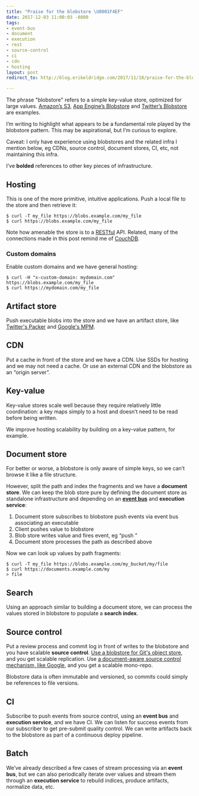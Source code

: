 ```yaml
---
title: "Praise for the blobstore \U0001F4EF"
date: 2017-12-03 11:00:03 -0800
tags:
- event-bus
- document
- execution
- rest
- source-control
- ci
- cdn
- hosting
layout: post
redirect_to: http://blog.erikeldridge.com/2017/11/18/praise-for-the-blobstore-%f0%9f%93%af/

---
```

The phrase "blobstore" refers to a simple key-value store, optimized for large values. [Amazon’s S3](https://aws.amazon.com/s3/), [App Engine’s Blobstore](https://cloud.google.com/appengine/docs/standard/python/blobstore/) and [Twitter’s Blobstore](https://blog.twitter.com/engineering/en_us/a/2012/blobstore-twitter-s-in-house-photo-storage-system.html) are examples.

I’m writing to highlight what appears to be a fundamental role played by the blobstore pattern. This may be aspirational, but I’m curious to explore.

Caveat: I only have experience using blobstores and the related infra I mention below, eg CDNs, source control, document stores, CI, etc, not maintaining this infra.

I’ve **bolded** references to other key pieces of infrastructure.

## Hosting

This is one of the more primitive, intuitive applications. Push a local file to the store and then retrieve it:

    $ curl -T my_file https://blobs.example.com/my_file
    $ curl https://blobs.example.com/my_file

Note how amenable the store is to a [RESTful](http://www.ics.uci.edu/\~fielding/pubs/dissertation/rest_arch_style.htm) API. Related, many of the connections made in this post remind me of [CouchDB](http://couchdb.apache.org/).

### Custom domains

Enable custom domains and we have general hosting:

    $ curl -H "x-custom-domain: mydomain.com" https://blobs.example.com/my_file
    $ curl https://mydomain.com/my_file

## Artifact store

Push executable blobs into the store and we have an artifact store, like [Twitter's Packer](https://blog.twitter.com/engineering/en_us/topics/infrastructure/2016/the-infrastructure-behind-twitter-efficiency-and-optimization.html) and [Google's MPM](https://www.youtube.com/watch?v=hJAIL-Syzxw).

## CDN

Put a cache in front of the store and we have a CDN. Use SSDs for hosting and we may not need a cache. Or use an external CDN and the blobstore as an “origin server”.

## Key-value

Key-value stores scale well because they require relatively little coordination: a key maps simply to a host and doesn’t need to be read before being written.

We improve hosting scalability by building on a key-value pattern, for example.

## Document store

For better or worse, a blobstore is only aware of simple keys, so we can’t browse it like a file structure.

However, split the path and index the fragments and we have a **document store**. We can keep the blob store pure by defining the document store as standalone infrastructure and depending on an [**event bus**](/notes/praise-for-the-humble-bus.html) and **execution service**:

1. Document store subscribes to blobstore push events via event bus associating an executable
2. Client pushes value to blobstore
3. Blob store writes value and fires event, eg “push <url>”
4. Document store processes the path as described above

Now we can look up values by path fragments:

    $ curl -T my_file https://blobs.example.com/my_bucket/my/file
    $ curl https://documents.example.com/my
    > file

## Search

Using an approach similar to building a document store, we can process the values stored in blobstore to populate a **search index**.

## Source control

Put a review process and commit log in front of writes to the blobstore and you have scalable **source control**. [Use a blobstore for Git's object store](https://fancybeans.com/2012/08/24/how-to-use-s3-as-a-private-git-repository/), and you get scalable replication. Use [a document-aware source control mechanism, like Google](https://cacm.acm.org/magazines/2016/7/204032-why-google-stores-billions-of-lines-of-code-in-a-single-repository/fulltext#body-4), and you get a scalable mono-repo.

Blobstore data is often immutable and versioned, so commits could simply be references to file versions.

## CI

Subscribe to push events from source control, using an **event bus** and **execution service**, and we have CI. We can listen for success events from our subscriber to get pre-submit quality control. We can write artifacts back to the blobstore as part of a continuous deploy pipeline.

## Batch

We’ve already described a few cases of stream processing via an **event bus**, but we can also periodically iterate over values and stream them through an **execution service** to rebuild indices, produce artifacts, normalize data, etc.
